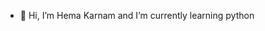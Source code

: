- 👋 Hi, I’m Hema Karnam and I’m currently learning python

<!---
hkarnam/hkarnam is a ✨ special ✨ repository because its `README.md` (this file) appears on your GitHub profile.
You can click the Preview link to take a look at your changes.
--->

